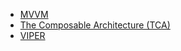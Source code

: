 - [MVVM](Apple%20Platform%20Architecture/MVVM.md)
- [The Composable Architecture (TCA)](Apple%20Platform%20Architecture/The%20Composable%20Architecture%20(TCA).md)
- [VIPER](Apple%20Platform%20Architecture/VIPER.md)